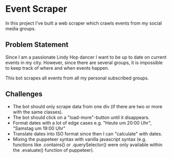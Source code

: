 # Event Scraper

In this project I've built a web scraper which crawls events from my social media groups.

## Problem Statement

Since I am a passionate Lindy Hop dancer I want to be up to date on current events in my city. However, since there are several groups, it is impossible to keep track of where and when events happen.

This bot scrapes all events from all my personal subscribed groups.

## Challenges

- The bot should only scrape data from one div (if there are two or more with the same classes).
- The bot should click on a "load-more"-button until it disappears.
- Format dates with a lot of edge cases e.g. "Heute um 20:00 Uhr", "Samstag um 19:00 Uhr"
- Translate dates into ISO format since then I can "calculate" with dates.
- Mixing the puppeteer syntax with vanilla javascript syntax (e.g. functions like .contains() or .querySelector() were only available within the .evaluate() function of puppeteer).
